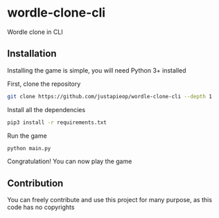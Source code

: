 # wordle-clone-cli
Wordle clone in CLI

## Installation
Installing the game is simple, you will need Python 3+ installed

First, clone the repository

```bash
git clone https://github.com/justapieop/wordle-clone-cli --depth 1
```

Install all the dependencies
```bash
pip3 install -r requirements.txt
```

Run the game
```bash
python main.py
```

Congratulation! You can now play the game

## Contribution
You can freely contribute and use this project for many purpose, as this code has no copyrights
